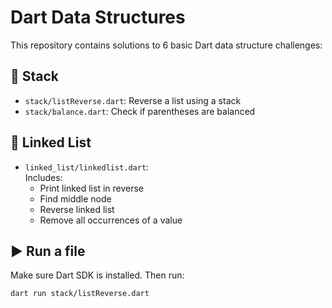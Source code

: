 # Dart Data Structures

This repository contains solutions to 6 basic Dart data structure challenges:

## 📂 Stack
- `stack/listReverse.dart`: Reverse a list using a stack
- `stack/balance.dart`: Check if parentheses are balanced

## 📂 Linked List
- `linked_list/linkedlist.dart`:  
  Includes:
  - Print linked list in reverse
  - Find middle node
  - Reverse linked list
  - Remove all occurrences of a value

## ▶️ Run a file

Make sure Dart SDK is installed. Then run:

```bash
dart run stack/listReverse.dart
